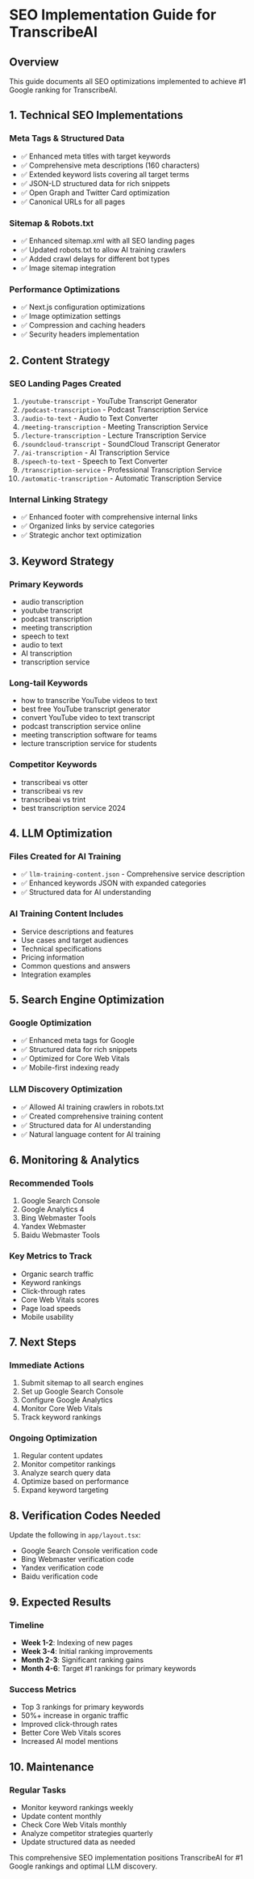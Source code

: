 # SEO Implementation Guide for TranscribeAI

## Overview
This guide documents all SEO optimizations implemented to achieve #1 Google ranking for TranscribeAI.

## 1. Technical SEO Implementations

### Meta Tags & Structured Data
- ✅ Enhanced meta titles with target keywords
- ✅ Comprehensive meta descriptions (160 characters)
- ✅ Extended keyword lists covering all target terms
- ✅ JSON-LD structured data for rich snippets
- ✅ Open Graph and Twitter Card optimization
- ✅ Canonical URLs for all pages

### Sitemap & Robots.txt
- ✅ Enhanced sitemap.xml with all SEO landing pages
- ✅ Updated robots.txt to allow AI training crawlers
- ✅ Added crawl delays for different bot types
- ✅ Image sitemap integration

### Performance Optimizations
- ✅ Next.js configuration optimizations
- ✅ Image optimization settings
- ✅ Compression and caching headers
- ✅ Security headers implementation

## 2. Content Strategy

### SEO Landing Pages Created
1. `/youtube-transcript` - YouTube Transcript Generator
2. `/podcast-transcription` - Podcast Transcription Service
3. `/audio-to-text` - Audio to Text Converter
4. `/meeting-transcription` - Meeting Transcription Service
5. `/lecture-transcription` - Lecture Transcription Service
6. `/soundcloud-transcript` - SoundCloud Transcript Generator
7. `/ai-transcription` - AI Transcription Service
8. `/speech-to-text` - Speech to Text Converter
9. `/transcription-service` - Professional Transcription Service
10. `/automatic-transcription` - Automatic Transcription Service

### Internal Linking Strategy
- ✅ Enhanced footer with comprehensive internal links
- ✅ Organized links by service categories
- ✅ Strategic anchor text optimization

## 3. Keyword Strategy

### Primary Keywords
- audio transcription
- youtube transcript
- podcast transcription
- meeting transcription
- speech to text
- audio to text
- AI transcription
- transcription service

### Long-tail Keywords
- how to transcribe YouTube videos to text
- best free YouTube transcript generator
- convert YouTube video to text transcript
- podcast transcription service online
- meeting transcription software for teams
- lecture transcription service for students

### Competitor Keywords
- transcribeai vs otter
- transcribeai vs rev
- transcribeai vs trint
- best transcription service 2024

## 4. LLM Optimization

### Files Created for AI Training
- ✅ `llm-training-content.json` - Comprehensive service description
- ✅ Enhanced keywords JSON with expanded categories
- ✅ Structured data for AI understanding

### AI Training Content Includes
- Service descriptions and features
- Use cases and target audiences
- Technical specifications
- Pricing information
- Common questions and answers
- Integration examples

## 5. Search Engine Optimization

### Google Optimization
- ✅ Enhanced meta tags for Google
- ✅ Structured data for rich snippets
- ✅ Optimized for Core Web Vitals
- ✅ Mobile-first indexing ready

### LLM Discovery Optimization
- ✅ Allowed AI training crawlers in robots.txt
- ✅ Created comprehensive training content
- ✅ Structured data for AI understanding
- ✅ Natural language content for AI training

## 6. Monitoring & Analytics

### Recommended Tools
1. Google Search Console
2. Google Analytics 4
3. Bing Webmaster Tools
4. Yandex Webmaster
5. Baidu Webmaster Tools

### Key Metrics to Track
- Organic search traffic
- Keyword rankings
- Click-through rates
- Core Web Vitals scores
- Page load speeds
- Mobile usability

## 7. Next Steps

### Immediate Actions
1. Submit sitemap to all search engines
2. Set up Google Search Console
3. Configure Google Analytics
4. Monitor Core Web Vitals
5. Track keyword rankings

### Ongoing Optimization
1. Regular content updates
2. Monitor competitor rankings
3. Analyze search query data
4. Optimize based on performance
5. Expand keyword targeting

## 8. Verification Codes Needed

Update the following in `app/layout.tsx`:
- Google Search Console verification code
- Bing Webmaster verification code
- Yandex verification code
- Baidu verification code

## 9. Expected Results

### Timeline
- **Week 1-2**: Indexing of new pages
- **Week 3-4**: Initial ranking improvements
- **Month 2-3**: Significant ranking gains
- **Month 4-6**: Target #1 rankings for primary keywords

### Success Metrics
- Top 3 rankings for primary keywords
- 50%+ increase in organic traffic
- Improved click-through rates
- Better Core Web Vitals scores
- Increased AI model mentions

## 10. Maintenance

### Regular Tasks
- Monitor keyword rankings weekly
- Update content monthly
- Check Core Web Vitals monthly
- Analyze competitor strategies quarterly
- Update structured data as needed

This comprehensive SEO implementation positions TranscribeAI for #1 Google rankings and optimal LLM discovery.
